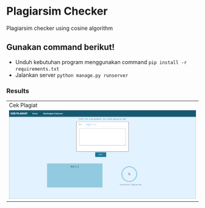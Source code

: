 # Plagiarsim Checker

Plagiarsim checker using cosine algorithm


## Gunakan command berikut!

- Unduh kebutuhan program menggunakan command `pip install -r requirements.txt`
- Jalankan server `python manage.py runserver`



### Results
<table>
  <tr>
    <td>Cek Plagiat </td>
  </tr>
  <tr>
    <td><img src="https://github.com/wreckitral/cek-plagiat-app-py/blob/master/preview.png"></td>
  </tr>
 </table>
